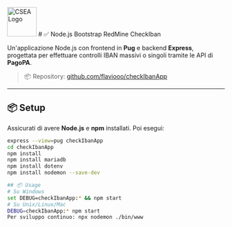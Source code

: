 <img src="https://www.csea.it/wp-content/uploads/logo/csea-logo.svg" alt="CSEA Logo" height="68"/>
# ✅ Node.js Bootstrap RedMine CheckIban

Un'applicazione Node.js con frontend in **Pug** e backend **Express**, progettata per effettuare controlli IBAN massivi o singoli tramite le API di **PagoPA**.

> 📦 Repository: [github.com/flaviooo/checkIbanApp](https://github.com/flaviooo/checkIbanApp)

---

## 📦 Setup

Assicurati di avere **Node.js** e **npm** installati. Poi esegui:

```bash
express --view=pug checkIbanApp
cd checkIbanApp
npm install
npm install mariadb
npm install dotenv
npm install nodemon --save-dev

## 📦 Usage
# Su Windows
set DEBUG=checkIbanApp:* && npm start
# Su Unix/Linux/Mac
DEBUG=checkIbanApp:* npm start
Per sviluppo continuo: npx nodemon ./bin/www
